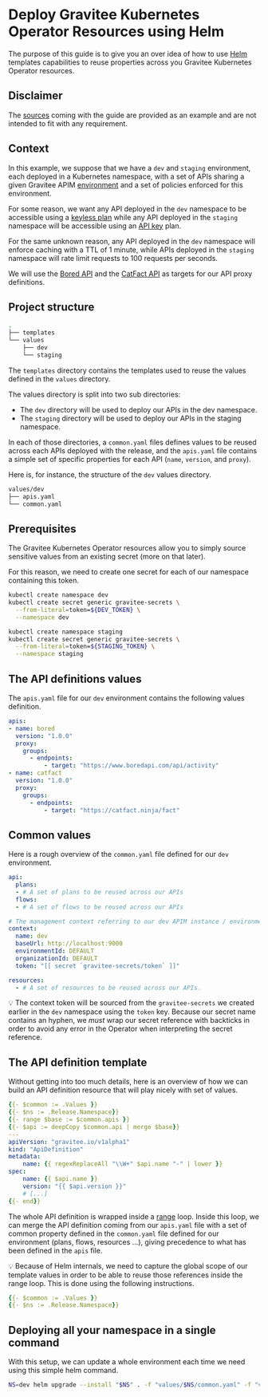 # Deploy Gravitee Kubernetes Operator Resources using Helm

The purpose of this guide is to give you an over idea of how to use [Helm](https://helm.sh/docs/) templates capabilities to reuse properties across you Gravitee Kubernetes Operator resources.

## Disclaimer

The [sources](./src) coming with the guide are provided as an example and are not intended to fit with any 
requirement. 

## Context

In this example, we suppose that we have a `dev` and `staging` environment, each deployed in a Kubernetes namespace, with a set of APIs sharing a given Gravitee APIM [environment](https://docs.gravitee.io/apim/3.x/apim_adminguide_organizations_and_environments.html) and a set of policies enforced for this environment.

For some reason, we want any API deployed in the `dev` namespace to be accessible using a [keyless plan](https://docs.gravitee.io/apim/3.x/apim_publisherguide_plan_security.html#keyless_plans) while any API deployed in the `staging` namespace will be accessible using an [API key](https://docs.gravitee.io/apim/3.x/apim_publisherguide_plan_security.html#api_key_plans) plan.

For the same unknown reason, any API deployed in the `dev` namespace will enforce caching with a TTL of 1 minute, while 
APIs deployed in the `staging` namespace will rate limit requests to 100 requests per seconds.

We will use the [Bored API](https://www.boredapi.com/) and the [CatFact API](https://catfact.ninja/) as targets for our API proxy definitions.

## Project structure

```bash
.
├── templates
└── values
    ├── dev
    └── staging
```

The `templates` directory contains the templates used to reuse the values defined in the `values` directory.

The values directory is split into two sub directories:
  - The `dev` directory will be used to deploy our APIs in the dev namespace.
  - The `staging` directory will be used to deploy our APIs in the staging namespace.

In each of those directories, a `common.yaml` files defines values to be reused across each APIs deployed with the release, and the `apis.yaml` file contains a simple set of specific properties for each API (`name`, `version`, and `proxy`).

Here is, for instance, the structure of the `dev` values directory.

```bash
values/dev
├── apis.yaml
└── common.yaml
```

## Prerequisites

The Gravitee Kubernetes Operator resources allow you to simply source sensitive values from an existing secret (more on that later).

For this reason, we need to create one secret for each of our namespace containing this token.

```bash
kubectl create namespace dev
kubectl create secret generic gravitee-secrets \
  --from-literal=token=${DEV_TOKEN} \
  --namespace dev

kubectl create namespace staging
kubectl create secret generic gravitee-secrets \
  --from-literal=token=${STAGING_TOKEN} \
  --namespace staging
```

## The API definitions values

The `apis.yaml` file for our `dev` environment contains the following values definition.

```yaml
apis:
- name: bored
  version: "1.0.0"
  proxy:
    groups:
      - endpoints:
          - target: "https://www.boredapi.com/api/activity"
- name: catfact
  version: "1.0.0"
  proxy:
    groups:
      - endpoints:
          - target: "https://catfact.ninja/fact"
```

## Common values

Here is a rough overview of the `common.yaml` file defined for our `dev` environment.

```yaml
api:
  plans:
  - # A set of plans to be reused across our APIs
  flows:
  - # A set of flows to be reused across our APIs

# The management context referring to our dev APIM instance / environment.
context:
  name: dev
  baseUrl: http://localhost:9000
  environmentId: DEFAULT
  organizationId: DEFAULT
  token: "[[ secret `gravitee-secrets/token` ]]"

resources:
  - # A set of resources to be reused across our APIs.
```

💡 The context token will be sourced from the `gravitee-secrets` we created earlier in the `dev` namespace using the `token` key. Because our secret name contains an hyphen, we *must* wrap our secret reference with backticks in order to avoid any error in the Operator when interpreting the secret reference.

## The API definition template

Without getting into too much details, here is an overview of how we can build an API definition resource that will play nicely with set of values.

```yaml
{{- $common := .Values }}
{{- $ns := .Release.Namespace}}
{{- range $base := $common.apis }}
{{- $api := deepCopy $common.api | merge $base}}
---
apiVersion: "gravitee.io/v1alpha1"
kind: "ApiDefinition"
metadata:
    name: {{ regexReplaceAll "\\W+" $api.name "-" | lower }}
spec:
    name: {{ $api.name }}
    version: "{{ $api.version }}"
    # [...]
{{- end}}
```

The whole API definition is wrapped inside a [range](https://helm.sh/docs/chart_template_guide/control_structures/#looping-with-the-range-action) loop. Inside this loop, we can merge the API definition coming from our `apis.yaml` file with a set of common property defined in the `common.yaml` file defined for our environment (plans, flows, resources ...), giving precedence to what has been defined in the `apis` file.

💡 Because of Helm internals, we need to capture the global scope of our template values in order to be able to reuse those references inside the range loop. This is done using the following instructions.

```yaml
{{- $common := .Values }}
{{- $ns := .Release.Namespace}}
```

## Deploying all your namespace in a single command

With this setup, we can update a whole environment each time we need using this simple helm command.

```sh
NS=dev helm upgrade --install "$NS" . -f "values/$NS/common.yaml" -f "values/$NS/apis.yaml" -n "$NS"
```
